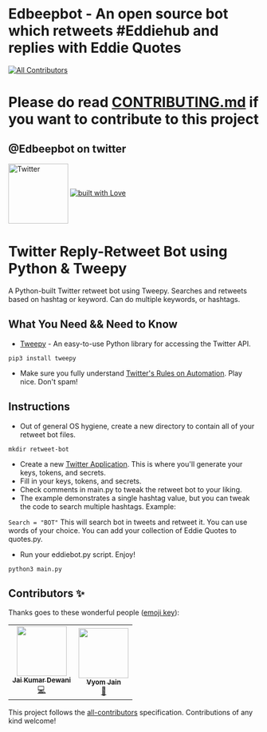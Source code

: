 # Edbeepbot - An open source bot which retweets #Eddiehub and replies with Eddie Quotes
<!-- ALL-CONTRIBUTORS-BADGE:START - Do not remove or modify this section -->
[![All Contributors](https://img.shields.io/badge/all_contributors-2-orange.svg?style=flat-square)](#contributors-)
<!-- ALL-CONTRIBUTORS-BADGE:END -->
# Please do read [CONTRIBUTING.md](https://github.com/kcoder63/Edbeepbot/blob/main/CONTRIBUTING.md) if you want to contribute to this project
## @Edbeepbot on twitter
<a href="https://twitter.com/Edbeepbot" target="_blank"><img src="https://cdn2.iconfinder.com/data/icons/social-media-2199/64/social_media_isometric_6-twitter-512.png" height="120px" width="120px" alt="Twitter" align="center"></a>
<a href="https://github.com/kcoder63/"><img src="http://ForTheBadge.com/images/badges/built-with-love.svg" alt="built with Love"></a><br>
# Twitter Reply-Retweet Bot using Python & Tweepy
A Python-built Twitter retweet bot using Tweepy. Searches and retweets based on hashtag or keyword. Can do multiple keywords, or hashtags.

What You Need && Need to Know
----------

* [Tweepy](http://www.tweepy.org/) - An easy-to-use Python library for accessing the Twitter API.

`pip3 install tweepy`

* Make sure you fully understand [Twitter's Rules on Automation](https://support.twitter.com/articles/76915). Play nice. Don't spam! 

Instructions
----------

* Out of general OS hygiene, create a new directory to contain all of your retweet bot files.

`mkdir retweet-bot`

* Create a new [Twitter Application](https://apps.twitter.com/app/new). This is where you'll generate your keys, tokens, and secrets.
* Fill in your keys, tokens, and secrets.
* Check comments in main.py to tweak the retweet bot to your liking.
* The example demonstrates a single hashtag value, but you can tweak the code to search multiple hashtags. Example:

 `Search = "BOT"` This will search bot in tweets and retweet it. You can use words of your choice.
 You can add your collection of Eddie Quotes to quotes.py.
* Run your eddiebot.py script. Enjoy! 

`python3 main.py`


## Contributors ✨

Thanks goes to these wonderful people ([emoji key](https://allcontributors.org/docs/en/emoji-key)):

<!-- ALL-CONTRIBUTORS-LIST:START - Do not remove or modify this section -->
<!-- prettier-ignore-start -->
<!-- markdownlint-disable -->
<table>
  <tr>
    <td align="center"><a href="https://jaid.tech/"><img src="https://avatars.githubusercontent.com/u/33520257?v=4?s=100" width="100px;" alt=""/><br /><sub><b>Jai Kumar Dewani</b></sub></a><br /><a href="https://github.com/kcoder63/Edbeepbot/commits?author=jai-dewani" title="Code">💻</a></td>
    <td align="center"><a href="https://github.com/Vyvy-vi"><img src="https://avatars.githubusercontent.com/u/62864373?v=4?s=100" width="100px;" alt=""/><br /><sub><b>Vyom Jain</b></sub></a><br /><a href="#question-vyvy-vi" title="Answering Questions">💬</a></td>
  </tr>
</table>

<!-- markdownlint-restore -->
<!-- prettier-ignore-end -->

<!-- ALL-CONTRIBUTORS-LIST:END -->

This project follows the [all-contributors](https://github.com/all-contributors/all-contributors) specification. Contributions of any kind welcome!